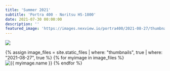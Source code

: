 ```yaml
---
title: 'Summer 2021'
subtitle: 'Portra 400 - Noritsu HS-1800'
date: 2021-07-30 00:00:00
description: ''
featured_image: 'https://images.nexview.io/portra400/2021-08-27/thumbnails/000085210027.jpg'
---
```


![](https://images.nexview.io/portra400/2021-08-27/thumbnails/000085210020.jpg)

<!-- ## Demo content

This page is a demo that shows everything you can do inside portfolio and blog posts.

We've included everything you need to create engaging posts about your work, and show off your case studies in a beautiful way.

**Obviously,** we’ve styled up *all the basic* text formatting options [available in markdown](https://github.com/adam-p/markdown-here/wiki/Markdown-Cheatsheet).

You can create lists:

* Simple bulleted lists
* Like this one
* Are cool

And:

1. Numbered lists
2. Like this other one
3. Are great too

You can also add blockquotes, which are shown at a larger width to help break up the layout and draw attention to key parts of your content:

> “Simple can be harder than complex: You have to work hard to get your thinking clean to make it simple. But it’s worth it in the end because once you get there, you can move mountains.”

The theme also supports markdown tables:

| Item                 | Author        | Supports tables? | Price |
|----------------------|---------------|------------------|-------|
| Duet Jekyll Theme    | Jekyll Themes | Yes              | $49   |
| Index Jekyll Theme   | Jekyll Themes | Yes              | $49   |
| Journal Jekyll Theme | Jekyll Themes | Yes              | $49   |

And footnotes[^1], which link to explanations[^2] at the bottom of the page[^3].

[^1]: Beautiful modern, minimal theme design.
[^2]: Powerful features to show off your work.
[^3]: Maintained and supported by the theme developer.

You can throw in some horizontal rules too:

---

### Image galleries

Here's a really neat custom feature we added – galleries: -->

<div class="gallery" data-columns="4">
	{% assign image_files = site.static_files | where: "thumbnails", true | where: "2021-08-27", true %}
	{% for myimage in image_files %}
		<img src="https://images.nexview.io/portra400/2021-08-27/fullsize/{{ myimage.name }}" alt="{{ myimage.name }}" title="Portra 400 - Noritsu HS-1800" data-thumbnail="https://images.nexview.io/portra400/2021-08-27/thumbnails/{{ myimage.name }}" data-fullsize="https://images.nexview.io/portra400/2021-08-27/fullsize/{{ myimage.name }}" />
	{% endfor %}
</div>

<!-- <div>
{% assign image_files = site.static_files | where: "thumbnails", true %}
{% for myimage in image_files %}
	<a href="{{ myimage.path }}" class="fluidbox fluidbox__instance-[i] fluidbox--closed">
		<div class="fluidbox__wrap" style="z-index: 990;">
			<img src="/assets/thumbnails/{{ myimage.name }}" alt="" title="" class="fluidbox__thumb" style="opacity: 1;">
			<div class="fluidbox__ghost" style="width: [w]; height: [h]; top: [t]; left: [l];"></div>
		</div>
	</a>
{% endfor %}
</div> -->


<!-- Inspired by the Galleries feature from WordPress, we've made it easy to create grid layouts for your images. Just use a bit of simple HTML in your post to create a masonry grid image layout:

```html
<div class="gallery" data-columns="3">
    <img src="/images/demo/square-01.jpg">
    <img src="/images/demo/portrait-02.jpg">
    <img src="/images/demo/square-02.jpg">
    <img src="/images/demo/square-03.jpg">
    <img src="/images/demo/square-04.jpg">
    <img src="/images/demo/landscape-05.jpg">
</div>
```

*See what we did there? Code and syntax highlighting is built-in too!*

Change the number inside the 'columns' setting to create different types of gallery for all kinds of purposes. You can even click on each image to seamlessly enlarge it on the page.

---

### Image carousels

Here's another gallery with only one column, which creates a carousel slide-show instead.

A nice little feature: the carousel only advances when it is in view, so your visitors won't scroll down to find it half way through your images.

<div class="gallery" data-columns="1">
	<img src="/images/demo/landscape-02.jpg">
	<img src="/images/demo/landscape-03.jpg">
	<img src="/images/demo/landscape-04.jpg">
</div>

### What about videos?

Videos are an awesome way to show off your work in a more engaging and personal way, and we’ve made sure they work great on our themes. Just paste an embed code from YouTube or Vimeo, and the theme makes sure it displays perfectly:

<iframe src="https://player.vimeo.com/video/107469489" width="640" height="360" frameborder="0" allowfullscreen></iframe>

---

## Pretty cool, huh?

We've packed this theme with powerful features to show off your work.

Why not put them to use on your new portfolio?

<a href="https://jekyllthemes.io/theme/board-portfolio-jekyll-theme" class="button button--large">Get This Theme</a> -->
